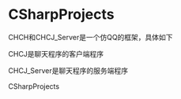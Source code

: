 CSharpProjects
==============

CHCH和CHCJ_Server是一个仿QQ的框架，具体如下

CHCJ是聊天程序的客户端程序

CHCJ_Server是聊天程序的服务端程序

CSharpProjects
